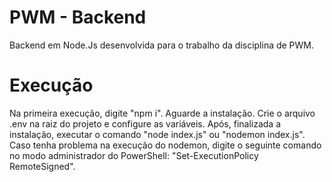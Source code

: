 # PWM - Backend
Backend em Node.Js desenvolvida para o trabalho da disciplina de PWM.


# Execução
Na primeira execução, digite "npm i".
Aguarde a instalação.
Crie o arquivo .env na raiz do projeto e configure as variáveis.
Após, finalizada a instalação, executar o comando "node index.js" ou "nodemon index.js".
Caso tenha problema na execução do nodemon, digite o seguinte comando no modo administrador do PowerShell:
"Set-ExecutionPolicy RemoteSigned".



